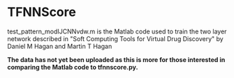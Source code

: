 # TFNNScore
test_pattern_modIJCNNvdw.m is the Matlab code used to train the two layer network described in "Soft Computing Tools for Virtual Drug Discovery" by Daniel M Hagan and Martin T Hagan

**The data has not yet been uploaded as this is more for those interested in comparing the Matlab code to tfnnscore.py.**
